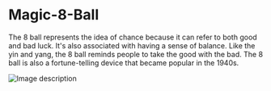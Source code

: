 # Magic-8-Ball
 The 8 ball represents the idea of chance because it can refer to both good and bad luck. It's also associated with having a sense of balance. Like the yin and yang, the 8 ball reminds people to take the good with the bad. The 8 ball is also a fortune-telling device that became popular in the 1940s.

<img src="https://cdn.thisiswhyimbroke.com/images/magic-8-ball.jpg" alt="Image description">
